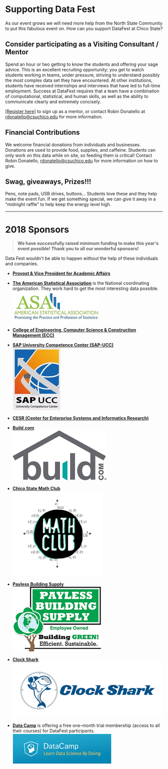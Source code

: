 # Supporting Data Fest

As our event grows we will need more help from the North State Community to put this fabulous event on. 
How can you support DataFest at Chico State?

## Consider participating as a Visiting Consultant / Mentor

Spend an hour or two getting to know the students and offering your sage advice. 
This is an excellent recruiting opportunity; you get to watch students working in teams, under pressure, striving to understand possibly the most complex data set they have encountered. 
At other institutions, students have received internships and interviews that have led to full-time employment. 
Success at DataFest requires that a team have a combination of computational, statistical, and human skills, as well as the ability to communicate clearly and extremely concisely.

[[Register here]](https://docs.google.com/forms/d/e/1FAIpQLSf6lrnab-gm-ds5xsi8Ss5j3E-ZTUc0ipSNQYOEvSzRbkoKhw/viewform) to sign up as a mentor, or contact Robin Donatello at rdonatello@csuchico.edu for more information. 

## Financial Contributions

We welcome financial donations from individuals and businesses. Donations are used to provide food, supplies, and caffeine. Students can only work on this data while on site, so feeding them is critical! Contact Robin Donatello, rdonatello@csuchico.edu for more information on how to give. 

## Swag, giveaways, Prizes!!!

Pens, note pads, USB drives, buttons... Students love these and they help make the event fun. If we get something special, we can give it away in a “midnight raffle” to help keep the energy level high.

---

# 2018 Sponsors

> **We have successfully raised minimum funding to make this year's event possible! Thank you to all our wonderful sponsors!**

Data Fest wouldn't be able to happen without the help of these individuals and companies. 

* **[Provost & Vice President for Academic Affairs](http://www.csuchico.edu/vpaa/)**   

* **[The American Statistical Association](https://www.amstat.org/)** is the National coordinating organization. They work hard to get the most interesting data possible.     
[![](images/asa_logo.jpg)](https://www.amstat.org/)

* **[College of Engineering, Computer Science & Construction Management (ECC)](http://www.csuchico.edu/ecc/)**   

* **[SAP University Competence Center (SAP-UCC)](http://sap.cob.csuchico.edu/)**        
[![](images/ucc_logo.jpg)](http://sap.cob.csuchico.edu/)

* **[CESR (Center for Enterprise Systems and Informatics Research)](http://www.csuchico.edu/cob/students/beyond-classroom/cesir.shtml)** 

* **[Build.com](https://www.build.com/)**   
[![](images/build_logo.png)](https://www.build.com/) 

* **[Chico State Math Club](https://www.facebook.com/CSUChicoMathClub/)**   
[![](images/math_logo.png)](https://www.facebook.com/CSUChicoMathClub/) 

* **[Payless Building Supply](http://www.paylessbuildingsupply.com/)**  
[![](images/pbs_logo.png)](http://www.paylessbuildingsupply.com/)

* **[Clock Shark](https://www.clockshark.com/)**  
[![](images/sharky_logo.png)](https://www.clockshark.com/)

* **[Data Camp](https://www.datacamp.com/promo/meetup)** is offering a free one-month trial membership (access to all their courses) for DataFest participants.
[![](images/logo_dc.png)](https://www.datacamp.com/promo/meetup)  

